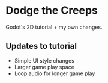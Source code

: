 # Dodge the Creeps

Godot's 2D tutorial + my own changes.

## Updates to tutorial

- Simple UI style changes
- Larger game play space
- Loop audio for longer game play
